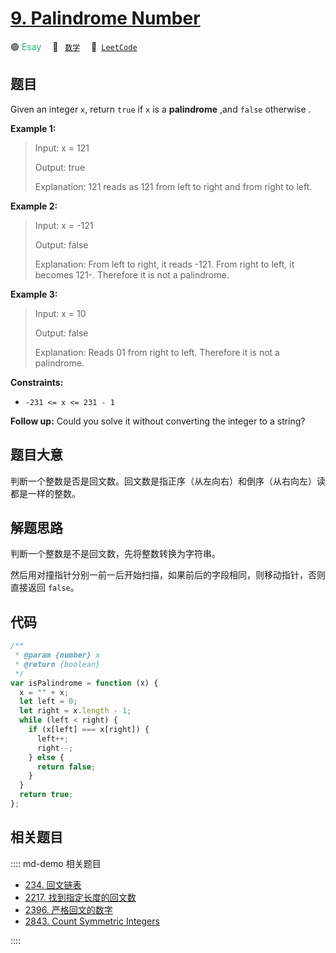 # [9. Palindrome Number](https://leetcode.com/problems/palindrome-number/)

🟢 <font color=#15bd66>Esay</font>&emsp; 🔖&ensp; [`数学`](/leetcode/outline/tag/mathematics.md)&emsp; 🔗&ensp;[`LeetCode`](https://leetcode.com/problems/palindrome-number/)

## 题目

Given an integer `x`, return `true` if `x` is a **palindrome** ,and `false` otherwise .

**Example 1:**

> Input: x = 121
>
> Output: true
>
> Explanation: 121 reads as 121 from left to right and from right to left.

**Example 2:**

> Input: x = -121
>
> Output: false
>
> Explanation: From left to right, it reads -121. From right to left, it becomes 121-. Therefore it is not a palindrome.

**Example 3:**

> Input: x = 10
>
> Output: false
>
> Explanation: Reads 01 from right to left. Therefore it is not a palindrome.

**Constraints:**

- `-231 <= x <= 231 - 1`

**Follow up:** Could you solve it without converting the integer to a string?

## 题目大意

判断一个整数是否是回文数。回文数是指正序（从左向右）和倒序（从右向左）读都是一样的整数。

## 解题思路

判断一个整数是不是回文数，先将整数转换为字符串。

然后用对撞指针分别一前一后开始扫描，如果前后的字段相同，则移动指针，否则直接返回 `false`。

## 代码

```javascript
/**
 * @param {number} x
 * @return {boolean}
 */
var isPalindrome = function (x) {
  x = "" + x;
  let left = 0;
  let right = x.length - 1;
  while (left < right) {
    if (x[left] === x[right]) {
      left++;
      right--;
    } else {
      return false;
    }
  }
  return true;
};
```

## 相关题目

:::: md-demo 相关题目

- [234. 回文链表](./0234.md)
- [2217. 找到指定长度的回文数](https://leetcode.com/problems/find-palindrome-with-fixed-length)
- [2396. 严格回文的数字](https://leetcode.com/problems/strictly-palindromic-number)
- [2843. Count Symmetric Integers](https://leetcode.com/problems/count-symmetric-integers)

::::

